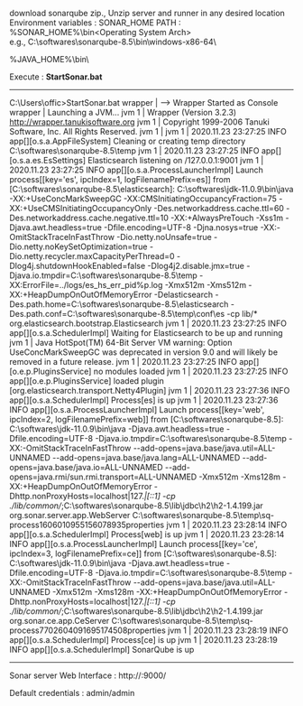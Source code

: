 
download sonarqube zip., Unzip server and runner in any desired location
Environment variables : SONAR_HOME
PATH : %SONAR_HOME%\bin\<Operating System Arch>\
e.g.,  C:\softwares\sonarqube-8.5\bin\windows-x86-64\

%JAVA_HOME%\bin\

Execute : **StartSonar.bat**

---------------------------------------------------------------------------------------------------------------
C:\Users\offic>StartSonar.bat
wrapper  | --> Wrapper Started as Console
wrapper  | Launching a JVM...
jvm 1    | Wrapper (Version 3.2.3) http://wrapper.tanukisoftware.org
jvm 1    |   Copyright 1999-2006 Tanuki Software, Inc.  All Rights Reserved.
jvm 1    |
jvm 1    | 2020.11.23 23:27:25 INFO  app[][o.s.a.AppFileSystem] Cleaning or creating temp directory C:\softwares\sonarqube-8.5\temp
jvm 1    | 2020.11.23 23:27:25 INFO  app[][o.s.a.es.EsSettings] Elasticsearch listening on /127.0.0.1:9001
jvm 1    | 2020.11.23 23:27:25 INFO  app[][o.s.a.ProcessLauncherImpl] Launch process[[key='es', ipcIndex=1, logFilenamePrefix=es]] from [C:\softwares\sonarqube-8.5\elasticsearch]: C:\softwares\jdk-11.0.9\bin\java -XX:+UseConcMarkSweepGC -XX:CMSInitiatingOccupancyFraction=75 -XX:+UseCMSInitiatingOccupancyOnly -Des.networkaddress.cache.ttl=60 -Des.networkaddress.cache.negative.ttl=10 -XX:+AlwaysPreTouch -Xss1m -Djava.awt.headless=true -Dfile.encoding=UTF-8 -Djna.nosys=true -XX:-OmitStackTraceInFastThrow -Dio.netty.noUnsafe=true -Dio.netty.noKeySetOptimization=true -Dio.netty.recycler.maxCapacityPerThread=0 -Dlog4j.shutdownHookEnabled=false -Dlog4j2.disable.jmx=true -Djava.io.tmpdir=C:\softwares\sonarqube-8.5\temp -XX:ErrorFile=../logs/es_hs_err_pid%p.log -Xmx512m -Xms512m -XX:+HeapDumpOnOutOfMemoryError -Delasticsearch -Des.path.home=C:\softwares\sonarqube-8.5\elasticsearch -Des.path.conf=C:\softwares\sonarqube-8.5\temp\conf\es -cp lib/* org.elasticsearch.bootstrap.Elasticsearch
jvm 1    | 2020.11.23 23:27:25 INFO  app[][o.s.a.SchedulerImpl] Waiting for Elasticsearch to be up and running
jvm 1    | Java HotSpot(TM) 64-Bit Server VM warning: Option UseConcMarkSweepGC was deprecated in version 9.0 and will likely be removed in a future release.
jvm 1    | 2020.11.23 23:27:25 INFO  app[][o.e.p.PluginsService] no modules loaded
jvm 1    | 2020.11.23 23:27:25 INFO  app[][o.e.p.PluginsService] loaded plugin [org.elasticsearch.transport.Netty4Plugin]
jvm 1    | 2020.11.23 23:27:36 INFO  app[][o.s.a.SchedulerImpl] Process[es] is up
jvm 1    | 2020.11.23 23:27:36 INFO  app[][o.s.a.ProcessLauncherImpl] Launch process[[key='web', ipcIndex=2, logFilenamePrefix=web]] from [C:\softwares\sonarqube-8.5]: C:\softwares\jdk-11.0.9\bin\java -Djava.awt.headless=true -Dfile.encoding=UTF-8 -Djava.io.tmpdir=C:\softwares\sonarqube-8.5\temp -XX:-OmitStackTraceInFastThrow --add-opens=java.base/java.util=ALL-UNNAMED --add-opens=java.base/java.lang=ALL-UNNAMED --add-opens=java.base/java.io=ALL-UNNAMED --add-opens=java.rmi/sun.rmi.transport=ALL-UNNAMED -Xmx512m -Xms128m -XX:+HeapDumpOnOutOfMemoryError -Dhttp.nonProxyHosts=localhost|127.*|[::1] -cp ./lib/common/*;C:\softwares\sonarqube-8.5\lib\jdbc\h2\h2-1.4.199.jar org.sonar.server.app.WebServer C:\softwares\sonarqube-8.5\temp\sq-process1606010955156078935properties
jvm 1    | 2020.11.23 23:28:14 INFO  app[][o.s.a.SchedulerImpl] Process[web] is up
jvm 1    | 2020.11.23 23:28:14 INFO  app[][o.s.a.ProcessLauncherImpl] Launch process[[key='ce', ipcIndex=3, logFilenamePrefix=ce]] from [C:\softwares\sonarqube-8.5]: C:\softwares\jdk-11.0.9\bin\java -Djava.awt.headless=true -Dfile.encoding=UTF-8 -Djava.io.tmpdir=C:\softwares\sonarqube-8.5\temp -XX:-OmitStackTraceInFastThrow --add-opens=java.base/java.util=ALL-UNNAMED -Xmx512m -Xms128m -XX:+HeapDumpOnOutOfMemoryError -Dhttp.nonProxyHosts=localhost|127.*|[::1] -cp ./lib/common/*;C:\softwares\sonarqube-8.5\lib\jdbc\h2\h2-1.4.199.jar org.sonar.ce.app.CeServer C:\softwares\sonarqube-8.5\temp\sq-process7702604091695174508properties
jvm 1    | 2020.11.23 23:28:19 INFO  app[][o.s.a.SchedulerImpl] Process[ce] is up
jvm 1    | 2020.11.23 23:28:19 INFO  app[][o.s.a.SchedulerImpl] SonarQube is up

---------------------------------------------------------------------------------------------------------------

Sonar server Web Interface : http://<hostname>:9000/

Default credentials : admin/admin



